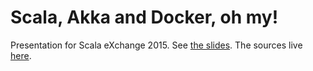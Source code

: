 # Scala, Akka and Docker, oh my!

Presentation for Scala eXchange 2015. See [the slides](http://www.tecnoguru.com/scala-akka-docker). The sources live [here](https://github.com/mcamou/scala-akka-docker/tree/gh-pages).
